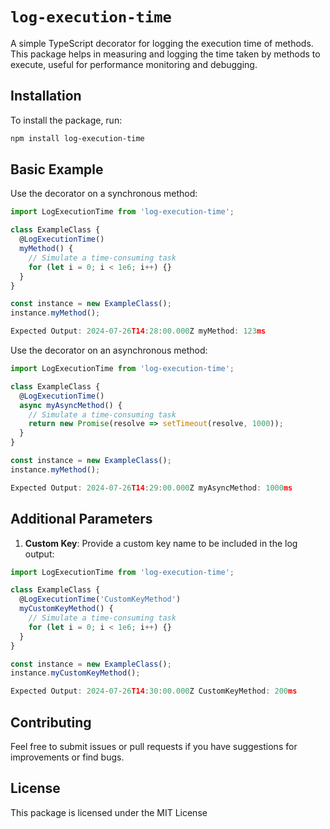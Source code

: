 # `log-execution-time`

A simple TypeScript decorator for logging the execution time of methods. This package helps in measuring and logging the time taken by methods to execute, useful for performance monitoring and debugging.

## Installation

To install the package, run:

```sh
npm install log-execution-time
```

## Basic Example

Use the decorator on a synchronous method:

```typescript
import LogExecutionTime from 'log-execution-time';

class ExampleClass {
  @LogExecutionTime()
  myMethod() {
    // Simulate a time-consuming task
    for (let i = 0; i < 1e6; i++) {}
  }
}

const instance = new ExampleClass();
instance.myMethod();
```

```typescript
Expected Output: 2024-07-26T14:28:00.000Z myMethod: 123ms
```

Use the decorator on an asynchronous method:

```typescript
import LogExecutionTime from 'log-execution-time';

class ExampleClass {
  @LogExecutionTime()
  async myAsyncMethod() {
    // Simulate a time-consuming task
    return new Promise(resolve => setTimeout(resolve, 1000));
  }
}

const instance = new ExampleClass();
instance.myMethod();
```

```typescript
Expected Output: 2024-07-26T14:29:00.000Z myAsyncMethod: 1000ms
```

## Additional Parameters

1. **Custom Key**: Provide a custom key name to be included in the log output:

```typescript
import LogExecutionTime from 'log-execution-time';

class ExampleClass {
  @LogExecutionTime('CustomKeyMethod')
  myCustomKeyMethod() {
    // Simulate a time-consuming task
    for (let i = 0; i < 1e6; i++) {}
  }
}

const instance = new ExampleClass();
instance.myCustomKeyMethod();
``` 

```typescript
Expected Output: 2024-07-26T14:30:00.000Z CustomKeyMethod: 200ms
```

## Contributing
Feel free to submit issues or pull requests if you have suggestions for improvements or find bugs.

## License
This package is licensed under the MIT License